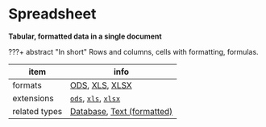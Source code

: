 

# Spreadsheet

**Tabular, formatted data in a single document**

???+ abstract "In short"
    Rows and columns, cells with formatting, formulas.

item | info
--- | ---
formats | [ODS](../fileFormats/ods.md), [XLS](../fileFormats/xls.md), [XLSX](../fileFormats/xlsx.md)
extensions | [`ods`](../extensions/ods.md), [`xls`](../extensions/xls.md), [`xlsx`](../extensions/xlsx.md)
related types | [Database](../dataTypes/database.md), [Text (formatted)](../dataTypes/textFormatted.md)



